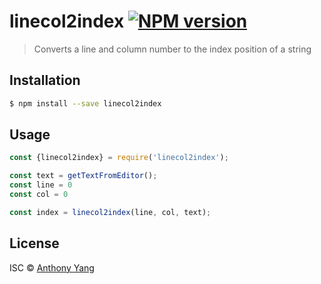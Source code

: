 # linecol2index [![NPM version](https://badge.fury.io/js/linecol2index.svg)](https://npmjs.org/package/linecol2index)

> Converts a line and column number to the index position of a string

## Installation

```sh
$ npm install --save linecol2index
```

## Usage

```js
const {linecol2index} = require('linecol2index');

const text = getTextFromEditor();
const line = 0
const col = 0

const index = linecol2index(line, col, text);
```

## License

ISC © [Anthony Yang]()
